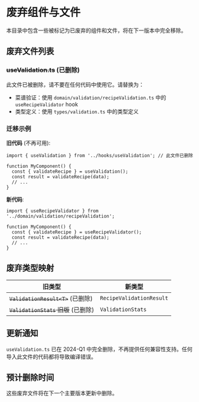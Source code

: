 # 废弃组件与文件

本目录中包含一些被标记为已废弃的组件和文件，将在下一版本中完全移除。

## 废弃文件列表

### ~~useValidation.ts~~ (已删除)

此文件已被删除，请不要在任何代码中使用它。请替换为：

- 菜谱验证：使用 `domain/validation/recipeValidation.ts` 中的 `useRecipeValidator` hook
- 类型定义：使用 `types/validation.ts` 中的类型定义

### 迁移示例

**旧代码** (不再可用):
```tsx
import { useValidation } from '../hooks/useValidation'; // 此文件已删除

function MyComponent() {
  const { validateRecipe } = useValidation();
  const result = validateRecipe(data);
  // ...
}
```

**新代码**:
```tsx
import { useRecipeValidator } from '../domain/validation/recipeValidation';

function MyComponent() {
  const { validateRecipe } = useRecipeValidator();
  const result = validateRecipe(data);
  // ...
}
```

## 废弃类型映射

| 旧类型 | 新类型 |
|--------|--------|
| ~~`ValidationResult<T>`~~ (已删除) | `RecipeValidationResult` |
| ~~`ValidationStats` 旧版~~ (已删除) | `ValidationStats` |

## 更新通知

`useValidation.ts` 已在 2024-Q1 中完全删除，不再提供任何兼容性支持。任何导入此文件的代码都将导致编译错误。

## 预计删除时间

这些废弃文件将在下一个主要版本更新中删除。 